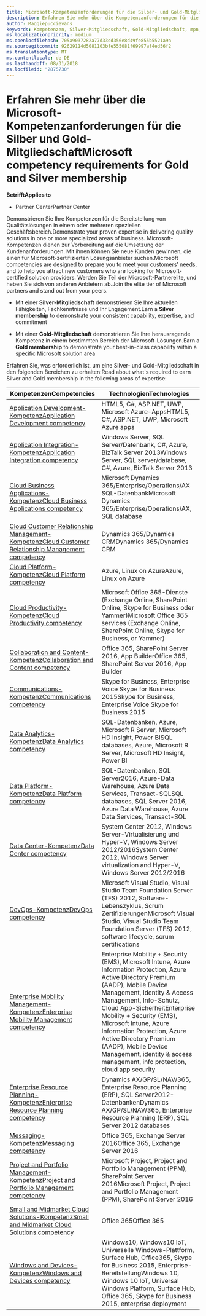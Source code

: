 ```yaml
---
title: Microsoft-Kompetenzanforderungen für die Silber- und Gold-Mitgliedschaft | Partner Center
description: Erfahren Sie mehr über die Kompetenzanforderungen für die Mitgliedschaftsstufen Silber und Gold.
author: Maggiepuccievans
keywords: Kompetenzen, Silver-Mitgliedschaft, Gold-Mitgliedschaft, mpn, MAPS, Kompetenz, Microsoft Partner Network, Network Mitgliedschaft
ms.localizationpriority: medium
ms.openlocfilehash: 705a9037282a77d33dd356e8d49fe855b5521a9a
ms.sourcegitcommit: 92629114d5081103bfe555081f69997af4ed56f2
ms.translationtype: MT
ms.contentlocale: de-DE
ms.lasthandoff: 08/31/2018
ms.locfileid: "2875730"
---
```

# <a name="microsoft-competency-requirements-for-gold-and-silver-membership"></a><span data-ttu-id="5d7a7-104">Erfahren Sie mehr über die Microsoft-Kompetenzanforderungen für die Silber und Gold-Mitgliedschaft</span><span class="sxs-lookup"><span data-stu-id="5d7a7-104">Microsoft competency requirements for Gold and Silver membership</span></span>

**<span data-ttu-id="5d7a7-105">Betrifft</span><span class="sxs-lookup"><span data-stu-id="5d7a7-105">Applies to</span></span>**

-  <span data-ttu-id="5d7a7-106">Partner Center</span><span class="sxs-lookup"><span data-stu-id="5d7a7-106">Partner Center</span></span>

<span data-ttu-id="5d7a7-107">Demonstrieren Sie Ihre Kompetenzen für die Bereitstellung von Qualitätslösungen in einem oder mehreren speziellen Geschäftsbereich.</span><span class="sxs-lookup"><span data-stu-id="5d7a7-107">Demonstrate your proven expertise in delivering quality solutions in one or more specialized areas of business.</span></span> <span data-ttu-id="5d7a7-108">Microsoft-Kompetenzen dienen zur Vorbereitung auf die Umsetzung der Kundenanforderungen. Mit ihnen können Sie neue Kunden gewinnen, die einen für Microsoft-zertifizierten Lösungsanbieter suchen.</span><span class="sxs-lookup"><span data-stu-id="5d7a7-108">Microsoft competencies are designed to prepare you to meet your customers’ needs, and to help you attract new customers who are looking for Microsoft-certified solution providers.</span></span> <span data-ttu-id="5d7a7-109">Werden Sie Teil der Microsoft-Partnerelite, und heben Sie sich von anderen Anbietern ab.</span><span class="sxs-lookup"><span data-stu-id="5d7a7-109">Join the elite tier of Microsoft partners and stand out from your peers.</span></span>

- <span data-ttu-id="5d7a7-110">Mit einer **Silver-Mitgliedschaft** demonstrieren Sie Ihre aktuellen Fähigkeiten, Fachkenntnisse und Ihr Engagement.</span><span class="sxs-lookup"><span data-stu-id="5d7a7-110">Earn a **Silver membership** to demonstrate your consistent capability, expertise, and commitment</span></span>

- <span data-ttu-id="5d7a7-111">Mit einer **Gold-Mitgliedschaft** demonstrieren Sie Ihre herausragende Kompetenz in einem bestimmten Bereich der Microsoft-Lösungen.</span><span class="sxs-lookup"><span data-stu-id="5d7a7-111">Earn a **Gold membership** to demonstrate your best-in-class capability within a specific Microsoft solution area</span></span>

<span data-ttu-id="5d7a7-112">Erfahren Sie, was erforderlich ist, um eine Silver- und Gold-Mitgliedschaft in den folgenden Bereichen zu erhalten:</span><span class="sxs-lookup"><span data-stu-id="5d7a7-112">Read about what's required to earn Silver and Gold membership in the following areas of expertise:</span></span>


| <span data-ttu-id="5d7a7-113">Kompetenzen</span><span class="sxs-lookup"><span data-stu-id="5d7a7-113">Competencies</span></span>  | <span data-ttu-id="5d7a7-114">Technologien</span><span class="sxs-lookup"><span data-stu-id="5d7a7-114">Technologies</span></span> |
|   ------------------   |   -------   |
| [<span data-ttu-id="5d7a7-115">Application Development-Kompetenz</span><span class="sxs-lookup"><span data-stu-id="5d7a7-115">Application Development competency</span></span>](https://partner.microsoft.com/membership/application-development-competency) | <span data-ttu-id="5d7a7-116">HTML5, C#, ASP.NET, UWP, Microsoft Azure-Apps</span><span class="sxs-lookup"><span data-stu-id="5d7a7-116">HTML5, C#, ASP.NET, UWP, Microsoft Azure apps</span></span> |
| [<span data-ttu-id="5d7a7-117">Application Integration-Kompetenz</span><span class="sxs-lookup"><span data-stu-id="5d7a7-117">Application Integration competency</span></span>](https://partner.microsoft.com/membership/application-integration-competency) | <span data-ttu-id="5d7a7-118">Windows Server, SQL Server/Datenbank, C#, Azure, BizTalk Server 2013</span><span class="sxs-lookup"><span data-stu-id="5d7a7-118">Windows Server, SQL server/database, C#, Azure, BizTalk Server 2013</span></span>|
| [<span data-ttu-id="5d7a7-119">Cloud Business Applications-Kompetenz</span><span class="sxs-lookup"><span data-stu-id="5d7a7-119">Cloud Business Applications competency</span></span>](https://partner.microsoft.com/membership/cloud-business-applications-competency)| <span data-ttu-id="5d7a7-120">Microsoft Dynamics 365/Enterprise/Operations/AX SQL-Datenbank</span><span class="sxs-lookup"><span data-stu-id="5d7a7-120">Microsoft Dynamics 365/Enterprise/Operations/AX, SQL database</span></span> |
| [<span data-ttu-id="5d7a7-121">Cloud Customer Relationship Management-Kompetenz</span><span class="sxs-lookup"><span data-stu-id="5d7a7-121">Cloud Customer Relationship Management competency</span></span>](https://partner.microsoft.com/membership/cloud-customer-relationship-management-competency)| <span data-ttu-id="5d7a7-122">Dynamics 365/Dynamics CRM</span><span class="sxs-lookup"><span data-stu-id="5d7a7-122">Dynamics 365/Dynamics CRM</span></span> |
| [<span data-ttu-id="5d7a7-123">Cloud Platform-Kompetenz</span><span class="sxs-lookup"><span data-stu-id="5d7a7-123">Cloud Platform competency</span></span>](https://partner.microsoft.com/membership/cloud-platform-competency)| <span data-ttu-id="5d7a7-124">Azure, Linux on Azure</span><span class="sxs-lookup"><span data-stu-id="5d7a7-124">Azure, Linux on Azure</span></span> |
| [<span data-ttu-id="5d7a7-125">Cloud Productivity-Kompetenz</span><span class="sxs-lookup"><span data-stu-id="5d7a7-125">Cloud Productivity competency</span></span>](https://partner.microsoft.com/membership/cloud-productivity-competency)| <span data-ttu-id="5d7a7-126">Microsoft Office 365-Dienste (Exchange Online, SharePoint Online, Skype for Business oder Yammer)</span><span class="sxs-lookup"><span data-stu-id="5d7a7-126">Microsoft Office 365 services (Exchange Online, SharePoint Online, Skype for Business, or Yammer)</span></span>|
| [<span data-ttu-id="5d7a7-127">Collaboration and Content-Kompetenz</span><span class="sxs-lookup"><span data-stu-id="5d7a7-127">Collaboration and Content competency</span></span>](https://partner.microsoft.com/membership/collaboration-and-content-competency)| <span data-ttu-id="5d7a7-128">Office 365, SharePoint Server 2016, App Builder</span><span class="sxs-lookup"><span data-stu-id="5d7a7-128">Office 365, SharePoint Server 2016, App Builder</span></span> |
| [<span data-ttu-id="5d7a7-129">Communications-Kompetenz</span><span class="sxs-lookup"><span data-stu-id="5d7a7-129">Communications competency</span></span>](https://partner.microsoft.com/membership/communications-competency)| <span data-ttu-id="5d7a7-130">Skype for Business, Enterprise Voice Skype for Business 2015</span><span class="sxs-lookup"><span data-stu-id="5d7a7-130">Skype for Business, Enterprise Voice Skype for Business 2015</span></span> |
| [<span data-ttu-id="5d7a7-131">Data Analytics-Kompetenz</span><span class="sxs-lookup"><span data-stu-id="5d7a7-131">Data Analytics competency</span></span>](https://partner.microsoft.com/membership/data-analytics-competency)| <span data-ttu-id="5d7a7-132">SQL-Datenbanken, Azure, Microsoft R Server, Microsoft HD Insight, Power BI</span><span class="sxs-lookup"><span data-stu-id="5d7a7-132">SQL databases, Azure, Microsoft R Server, Microsoft HD Insight, Power BI</span></span> |
| [<span data-ttu-id="5d7a7-133">Data Platform-Kompetenz</span><span class="sxs-lookup"><span data-stu-id="5d7a7-133">Data Platform competency</span></span>](https://partner.microsoft.com/membership/data-platform-competency)| <span data-ttu-id="5d7a7-134">SQL-Datenbanken, SQL Server2016, Azure-Data Warehouse, Azure Data Services, Transact-SQL</span><span class="sxs-lookup"><span data-stu-id="5d7a7-134">SQL databases, SQL Server 2016, Azure Data Warehouse, Azure Data Services, Transact-SQL</span></span> |
| [<span data-ttu-id="5d7a7-135">Data Center-Kompetenz</span><span class="sxs-lookup"><span data-stu-id="5d7a7-135">Data Center competency</span></span>](https://partner.microsoft.com/membership/datacenter-competency)| <span data-ttu-id="5d7a7-136">System Center 2012, Windows Server-Virtualisierung und Hyper-V, Windows Server 2012/2016</span><span class="sxs-lookup"><span data-stu-id="5d7a7-136">System Center 2012, Windows Server virtualization and Hyper-V, Windows Server 2012/2016</span></span> |
| [<span data-ttu-id="5d7a7-137">DevOps-Kompetenz</span><span class="sxs-lookup"><span data-stu-id="5d7a7-137">DevOps competency</span></span>](https://partner.microsoft.com/membership/devops-competency)| <span data-ttu-id="5d7a7-138">Microsoft Visual Studio, Visual Studio Team Foundation Server (TFS) 2012, Software-Lebenszyklus, Scrum Zertifizierungen</span><span class="sxs-lookup"><span data-stu-id="5d7a7-138">Microsoft Visual Studio, Visual Studio Team Foundation Server (TFS) 2012, software lifecycle, scrum certifications</span></span> |
| [<span data-ttu-id="5d7a7-139">Enterprise Mobility Management-Kompetenz</span><span class="sxs-lookup"><span data-stu-id="5d7a7-139">Enterprise Mobility Management competency</span></span>](https://partner.microsoft.com/membership/enterprise-mobility-management-competency)| <span data-ttu-id="5d7a7-140">Enterprise Mobility + Security (EMS), Microsoft Intune, Azure Information Protection, Azure Active Directory Premium (AADP), Mobile Device Management, Identity & Access Management, Info-Schutz, Cloud App-Sicherheit</span><span class="sxs-lookup"><span data-stu-id="5d7a7-140">Enterprise Mobility + Security (EMS), Microsoft Intune, Azure Information Protection, Azure Active Directory Premium (AADP), Mobile Device Management, identity & access management, info protection, cloud app security</span></span> |
| [<span data-ttu-id="5d7a7-141">Enterprise Resource Planning-Kompetenz</span><span class="sxs-lookup"><span data-stu-id="5d7a7-141">Enterprise Resource Planning competency</span></span>](https://partner.microsoft.com/membership/enterprise-resource-planning-competency)| <span data-ttu-id="5d7a7-142">Dynamics AX/GP/SL/NAV/365, Enterprise Resource Planning (ERP), SQL Server2012-Datenbanken</span><span class="sxs-lookup"><span data-stu-id="5d7a7-142">Dynamics AX/GP/SL/NAV/365, Enterprise Resource Planning (ERP), SQL Server 2012 databases</span></span>  |
| [<span data-ttu-id="5d7a7-143">Messaging-Kompetenz</span><span class="sxs-lookup"><span data-stu-id="5d7a7-143">Messaging competency</span></span>](https://partner.microsoft.com/membership/messaging-competency)| <span data-ttu-id="5d7a7-144">Office 365, Exchange Server 2016</span><span class="sxs-lookup"><span data-stu-id="5d7a7-144">Office 365, Exchange Server 2016</span></span> |
| [<span data-ttu-id="5d7a7-145">Project and Portfolio Management-Kompetenz</span><span class="sxs-lookup"><span data-stu-id="5d7a7-145">Project and Portfolio Management competency</span></span>](https://partner.microsoft.com/membership/project-portfolio-management-competency)| <span data-ttu-id="5d7a7-146">Microsoft Project, Project and Portfolio Management (PPM), SharePoint Server 2016</span><span class="sxs-lookup"><span data-stu-id="5d7a7-146">Microsoft Project, Project and Portfolio Management (PPM), SharePoint Server 2016</span></span>|
| [<span data-ttu-id="5d7a7-147">Small and Midmarket Cloud Solutions-Kompetenz</span><span class="sxs-lookup"><span data-stu-id="5d7a7-147">Small and Midmarket Cloud Solutions competency</span></span>](https://partner.microsoft.com/membership/small-midmarket-cloud-solutions-competency)| <span data-ttu-id="5d7a7-148">Office 365</span><span class="sxs-lookup"><span data-stu-id="5d7a7-148">Office 365</span></span> |
| [<span data-ttu-id="5d7a7-149">Windows and Devices-Kompetenz</span><span class="sxs-lookup"><span data-stu-id="5d7a7-149">Windows and Devices competency</span></span>](https://partner.microsoft.com/membership/windows-and-devices-competency)| <span data-ttu-id="5d7a7-150">Windows10, Windows10 IoT, Universelle Windows-Plattform, Surface Hub, Office365, Skype for Business 2015, Enterprise-Bereitstellung</span><span class="sxs-lookup"><span data-stu-id="5d7a7-150">Windows 10, Windows 10 IoT, Universal Windows Platform, Surface Hub, Office 365, Skype for Business 2015, enterprise deployment</span></span> |